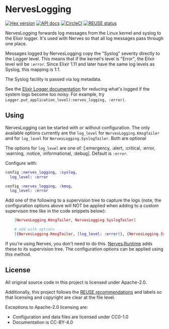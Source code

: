 # NervesLogging

[![Hex version](https://img.shields.io/hexpm/v/nerves_logging.svg "Hex version")](https://hex.pm/packages/nerves_logging)
[![API docs](https://img.shields.io/hexpm/v/nerves_logging.svg?label=hexdocs "API docs")](https://hexdocs.pm/nerves_logging/NervesLogging.html)
[![CircleCI](https://circleci.com/gh/nerves-project/nerves_logging.svg?style=svg)](https://circleci.com/gh/nerves-project/nerves_logging)
[![REUSE status](https://api.reuse.software/badge/github.com/nerves-project/nerves_logging)](https://api.reuse.software/info/github.com/nerves-project/nerves_logging)

NervesLogging forwards log messages from the Linux kernel and syslog to the
Elixir logger. It's used with Nerves so that all log messages pass through one
place.

Messages logged by NervesLogging copy the "Syslog" severity directly to the
Logger level. This means that if the kernel's level is "Error", the Elixir level
will be `:error`. Since Elixir 1.11 and later have the same log levels as
Syslog, this mapping is 1:1.

The Syslog facility is passed via log metadata.

See the [Elixir Logger documentation](https://hexdocs.pm/logger/Logger.html) for
reducing what's logged if the system logs become too noisy. For example, try
`Logger.put_application_level(:nerves_logging, :error)`.

## Using

NervesLogging can be started with or without configuration. The only available options currently are the `log_level` for `NervesLogging.KmsgTailer` and for `log_level` for `NervesLogging.SyslogTailer`. Both are optional

The options for `log_level` are one of: [:emergency, :alert, :critical, :error, :warning, :notice, :informational, :debug]. Default is `:error`.

Configure with:
```elixir
config :nerves_logging, :syslog,
  log_level: :error

config :nerves_logging, :kmsg,
  log_level: :error
```

Add one of the following to a supervision tree to capture the
logs (note, the configuration options above will NOT be applied when adding to a custom supervison tree like in the code snippets below):

```elixir
    [NervesLogging.KmsgTailer, NervesLogging.SyslogTailer]
```

```elixir
    # add with options
    [{NervesLogging.KmsgTailer, [log_level: :error]}, {NervesLogging.SyslogTailer, [log_level: :error]}]
```

If you're using Nerves, you don't need to do this.
[Nerves.Runtime](https://github.com/nerves-project/nerves_runtime) adds these to
its supervision tree. The configuration options can be applied using this method.

## License

All original source code in this project is licensed under Apache-2.0.

Additionally, this project follows the [REUSE recommendations](https://reuse.software)
and labels so that licensing and copyright are clear at the file level.

Exceptions to Apache-2.0 licensing are:

* Configuration and data files are licensed under CC0-1.0
* Documentation is CC-BY-4.0
